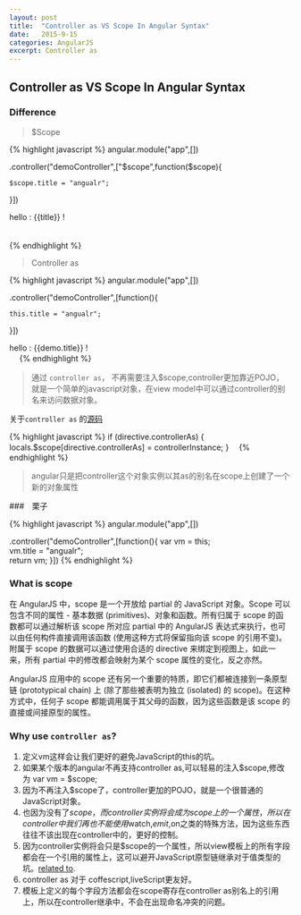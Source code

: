 ```yaml
---
layout: post
title:  "Controller as VS Scope In Angular Syntax"
date:   2015-9-15
categories: AngularJS
excerpt: Controller as
---
```


## Controller as VS Scope In Angular Syntax

### Difference

> $Scope

{% highlight javascript  %}
angular.module("app",[])

.controller("demoController",["$scope",function($scope){

    $scope.title = "angualr";

 }])

<div ng-app="app" ng-controller="demoController">
    hello : {{title}} !
</div>　　

{% endhighlight %}

> Controller as

{% highlight javascript %}
angular.module("app",[])

.controller("demoController",[function(){

    this.title = "angualr";

}])

<div ng-app="app" ng-controller="demoController as demo">
     hello : {{demo.title}} !
</div>　
{% endhighlight %}

> 通过 `controller as`， 不再需要注入$scope,controller更加靠近POJO，就是一个简单的javascript对象，在view model中可以通过controller的别名来访问数据对象。

关于`controller as` 的[源码](https://github.com/angular/angular.js/blob/c7a1d1ab0b663edffc1ac7b54deea847e372468d/src/ng/compile.js)

{% highlight javascript %}
if (directive.controllerAs) {
         locals.$scope[directive.controllerAs] = controllerInstance;
}　
{% endhighlight %}


> angular只是把controller这个对象实例以其as的别名在scope上创建了一个新的对象属性

###　栗子

{% highlight javascript %}
angular.module("app",[])

 .controller("demoController",[function(){
        var vm = this;<br>
        vm.title = "angualr";<br>
        return vm;
 }])
{% endhighlight %}

### What is scope

在 AngularJS 中，scope 是一个开放给 partial 的 JavaScript 对象。Scope 可以包含不同的属性 - 基本数据 (primitives)、对象和函数。所有归属于 scope 的函数都可以通过解析该 scope 所对应 partial 中的 AngularJS 表达式来执行，也可以由任何构件直接调用该函数 (使用这种方式将保留指向该 scope 的引用不变)。附属于 scope 的数据可以通过使用合适的 directive 来绑定到视图上，如此一来，所有 partial 中的修改都会映射为某个 scope 属性的变化，反之亦然。

AngularJS 应用中的 scope 还有另一个重要的特质，即它们都被连接到一条原型链 (prototypical chain) 上 (除了那些被表明为独立 (isolated) 的 scope)。在这种方式中，任何子 scope 都能调用属于其父母的函数，因为这些函数是该 scope 的直接或间接原型的属性。

### Why use `controller as`?

1. 定义vm这样会让我们更好的避免JavaScript的this的坑。
2. 如果某个版本的angular不再支持controller as,可以轻易的注入$scope,修改为 var vm = $scope;
3. 因为不再注入$scope了，controller更加的POJO，就是一个很普通的JavaScript对象。
4. 也因为没有了$scope，而controller实例将会成为scope上的一个属性，所以在controller中我们再也不能使用$watch,$emit,$on之类的特殊方法，因为这些东西往往不该出现在controller中的，更好的控制。
5. 因为controller实例将会只是$scope的一个属性，所以view模板上的所有字段都会在一个引用的属性上，这可以避开JavaScript原型链继承对于值类型的坑。[related to](https://github.com/angular/angular.js/wiki/Understanding-Scopes).
6. controller as 对于 coffescript,liveScript更友好。
7. 模板上定义的每个字段方法都会在scope寄存在controller as别名上的引用上，所以在controller继承中，不会在出现命名冲突的问题。

